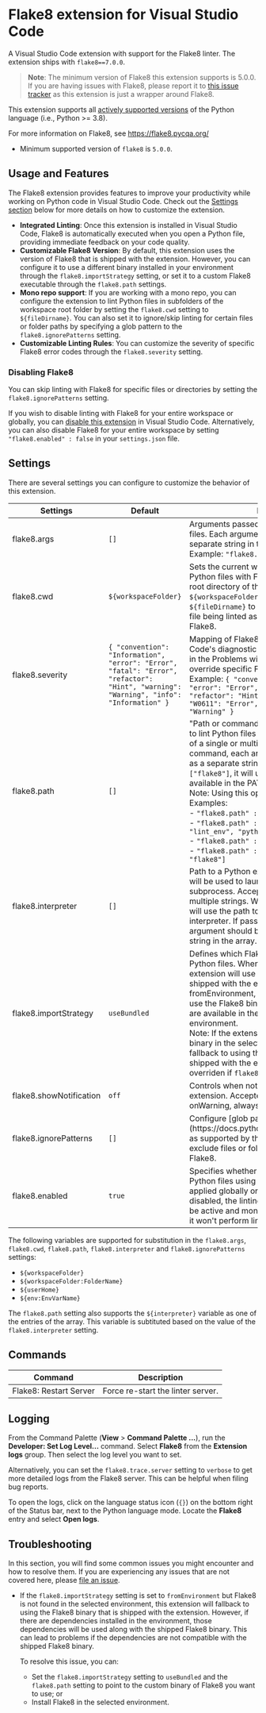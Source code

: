 # Flake8 extension for Visual Studio Code

A Visual Studio Code extension with support for the Flake8 linter. The extension
ships with `flake8==7.0.0`.

> **Note**: The minimum version of Flake8 this extension supports is 5.0.0. If
> you are having issues with Flake8, please report it to
> [this issue tracker](https://github.com/PyCQA/flake8/issues) as this extension
> is just a wrapper around Flake8.

This extension supports all
[actively supported versions](https://devguide.python.org/versions/#status-of-python-versions)
of the Python language (i.e., Python >= 3.8).

For more information on Flake8, see https://flake8.pycqa.org/

-   Minimum supported version of `flake8` is `5.0.0`.

## Usage and Features

The Flake8 extension provides features to improve your productivity while
working on Python code in Visual Studio Code. Check out the
[Settings section](#settings) below for more details on how to customize the
extension.

-   **Integrated Linting**: Once this extension is installed in Visual Studio
    Code, Flake8 is automatically executed when you open a Python file,
    providing immediate feedback on your code quality.
-   **Customizable Flake8 Version**: By default, this extension uses the version
    of Flake8 that is shipped with the extension. However, you can configure it
    to use a different binary installed in your environment through the
    `flake8.importStrategy` setting, or set it to a custom Flake8 executable
    through the `flake8.path` settings.
-   **Mono repo support**: If you are working with a mono repo, you can
    configure the extension to lint Python files in subfolders of the workspace
    root folder by setting the `flake8.cwd` setting to `${fileDirname}`. You can
    also set it to ignore/skip linting for certain files or folder paths by
    specifying a glob pattern to the `flake8.ignorePatterns` setting.
-   **Customizable Linting Rules**: You can customize the severity of specific
    Flake8 error codes through the `flake8.severity` setting.

### Disabling Flake8

You can skip linting with Flake8 for specific files or directories by setting
the `flake8.ignorePatterns` setting.

If you wish to disable linting with Flake8 for your entire workspace or
globally, you can
[disable this extension](https://code.visualstudio.com/docs/editor/extension-marketplace#_disable-an-extension)
in Visual Studio Code. Alternatively, you can also disable Flake8 for your
entire workspace by setting `"flake8.enabled" : false` in your `settings.json`
file.

## Settings

There are several settings you can configure to customize the behavior of this
extension.

<table>
    <thead>
        <tr>
            <th>Settings</th>
            <th>Default</th>
            <th>Description</th>
        </tr>
    </thead>
    <tbody>
        <tr>
            <td>flake8.args</td>
            <td><code>[]</code></td>
            <td>Arguments passed to Flake8 for linting Python files. Each argument should be provided as a separate string in the array. <br> Example: <code>"flake8.args": ["--config=<file>"] </code></td>
        </tr>
        <tr>
            <td>flake8.cwd</td>
            <td><code>${workspaceFolder}</code></td>
            <td>Sets the current working directory used to lint Python files with Flake8. By default, it uses the root directory of the workspace <code>${workspaceFolder}</code>. You can set it to <code>${fileDirname}</code> to use the parent folder of the file being linted as the working directory for Flake8.</td>
        </tr>
        <tr>
            <td>flake8.severity</td>
            <td><code>{ "convention": "Information", "error": "Error", "fatal": "Error", "refactor": "Hint", "warning": "Warning", "info": "Information" }</code></td>
            <td>Mapping of Flake8's message types to VS Code's diagnostic severity levels as displayed in the Problems window. You can also use it to override specific Flake8 error codes. <br> Example: <code>{ "convention": "Information", "error": "Error", "fatal": "Error", "refactor": "Hint", "warning": "Warning", "W0611": "Error", "undefined-variable": "Warning" }</code></td>
        </tr>
        <tr>
            <td>flake8.path</td>
            <td><code>[]</code></td>
            <td>"Path or command to be used by the extension to lint Python files with Flake8. Accepts an array of a single or multiple strings. If passing a command, each argument should be provided as a separate string in the array. If set to <code>["flake8"]</code>, it will use the version of Flake8 available in the PATH environment variable. <br> Note: Using this option may slowdown linting. <br>Examples: <br>- <code>"flake8.path" : ["~/global_env/flake8"]</code> <br>- <code>"flake8.path" : ["conda", "run", "-n", "lint_env", "python", "-m", "flake8"]</code> <br>- <code>"flake8.path" : ["flake8"]</code> <br>- <code>"flake8.path" : ["${interpreter}", "-m", "flake8"]</code></td>
        </tr>
        <tr>
            <td>flake8.interpreter</td>
            <td><code>[]</code></td>
            <td>Path to a Python executable or a command that will be used to launch the Flake8 server and any subprocess. Accepts an array of a single or multiple strings. When set to <code>[]</code>, the extension will use the path to the selected Python interpreter. If passing a command, each argument should be provided as a separate string in the array.</td>
        </tr>
        <tr>
            <td>flake8.importStrategy</td>
            <td><code>useBundled</code></td>
            <td>Defines which Flake8 binary to be used to lint Python files. When set to useBundled, the extension will use the Flake8 binary that is shipped with the extension. When set to fromEnvironment, the extension will attempt to use the Flake8 binary and all dependencies that are available in the currently selected environment. <br> Note: If the extension can't find a valid Flake8 binary in the selected environment, it will fallback to using the Flake8 binary that is shipped with the extension. This setting will be overriden if <code>flake8.path</code> is set.</td>
        </tr>
        <tr>
            <td>flake8.showNotification</td>
            <td><code>off</code></td>
            <td>Controls when notifications are shown by this extension. Accepted values are onError, onWarning, always and off.</td>
        </tr>
        <tr>
            <td>flake8.ignorePatterns</td>
            <td><code>[]</code></td>
            <td>Configure [glob patterns](https://docs.python.org/3/library/fnmatch.html) as supported by the fnmatch Python library to exclude files or folders from being linted with Flake8.</td>
        <tr>
            <td>flake8.enabled</td>
            <td><code>true</code></td>
            <td>Specifies whether to enable or disable linting Python files using Flake8. This setting can be applied globally or at the workspace level. If disabled, the linting server itself will continue to be active and monitor read and write events, but it won't perform linting or expose Code Actions. </td>
        </tr>
    </tbody>
</table>

The following variables are supported for substitution in the `flake8.args`,
`flake8.cwd`, `flake8.path`, `flake8.interpreter` and `flake8.ignorePatterns`
settings:

-   `${workspaceFolder}`
-   `${workspaceFolder:FolderName}`
-   `${userHome}`
-   `${env:EnvVarName}`

The `flake8.path` setting also supports the `${interpreter}` variable as one of
the entries of the array. This variable is subtituted based on the value of the
`flake8.interpreter` setting.

## Commands

| Command                | Description                       |
| ---------------------- | --------------------------------- |
| Flake8: Restart Server | Force re-start the linter server. |

## Logging

From the Command Palette (**View** > **Command Palette ...**), run the
**Developer: Set Log Level...** command. Select **Flake8** from the **Extension
logs** group. Then select the log level you want to set.

Alternatively, you can set the `flake8.trace.server` setting to `verbose` to get
more detailed logs from the Flake8 server. This can be helpful when filing bug
reports.

To open the logs, click on the language status icon (`{}`) on the bottom right
of the Status bar, next to the Python language mode. Locate the **Flake8** entry
and select **Open logs**.

## Troubleshooting

In this section, you will find some common issues you might encounter and how to
resolve them. If you are experiencing any issues that are not covered here,
please [file an issue](https://github.com/microsoft/vscode-flake8/issues).

-   If the `flake8.importStrategy` setting is set to `fromEnvironment` but
    Flake8 is not found in the selected environment, this extension will
    fallback to using the Flake8 binary that is shipped with the extension.
    However, if there are dependencies installed in the environment, those
    dependencies will be used along with the shipped Flake8 binary. This can
    lead to problems if the dependencies are not compatible with the shipped
    Flake8 binary.

    To resolve this issue, you can:

    -   Set the `flake8.importStrategy` setting to `useBundled` and the
        `flake8.path` setting to point to the custom binary of Flake8 you want
        to use; or
    -   Install Flake8 in the selected environment.
